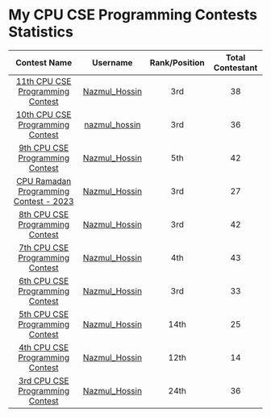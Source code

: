 # My CPU CSE Programming Contests Statistics
| Contest Name | Username | Rank/Position | Total Contestant |
| :------------: | :--------: | :-------------: | :----------------: |
| [11th CPU CSE Programming Contest](https://toph.co/arena?contest=ugz769m#!/standings/p1) | [Nazmul_Hossin](https://toph.co/u/Nazmul_Hossin) | 3rd | 38 |
| [10th CPU CSE Programming Contest](https://codeforces.com/gym/479622/standings) | [nazmul_hossin](https://codeforces.com/profile/nazmul_hossin) | 3rd | 36 |
| [9th CPU CSE Programming Contest](https://toph.co/arena?contest=maadpgu#!/standings/p1) | [Nazmul_Hossin](https://toph.co/u/Nazmul_Hossin) | 5th | 42 |
| [CPU Ramadan Programming Contest - 2023](https://toph.co/arena?contest=adavy6u#!/standings/p1) | [Nazmul_Hossin](https://toph.co/u/Nazmul_Hossin) | 3rd | 27 |
| [8th CPU CSE Programming Contest](https://toph.co/contests/training/ugzgbcq/standings) | [Nazmul_Hossin](https://toph.co/u/Nazmul_Hossin) | 3rd | 42 |
| [7th CPU CSE Programming Contest](https://toph.co/arena?contest=jpu8jhd#!/standings/p1) | [Nazmul_Hossin](https://toph.co/u/Nazmul_Hossin) | 4th | 43 |
| [6th CPU CSE Programming Contest](https://toph.co/arena?contest=e4n4vbu#!/standings/p1) | [Nazmul_Hossin](https://toph.co/u/Nazmul_Hossin) | 3rd | 33 |
| [5th CPU CSE Programming Contest](https://toph.co/arena?contest=5th-cpu-cse#!/standings/p1) | [Nazmul_Hossin](https://toph.co/u/Nazmul_Hossin) | 14th | 25 |
| [4th CPU CSE Programming Contest](https://toph.co/arena?contest=4th-cpu-cse#!/standings/p1) | [Nazmul_Hossin](https://toph.co/u/Nazmul_Hossin) | 12th | 14 |
| [3rd CPU CSE Programming Contest](https://toph.co/arena?contest=iu-cse-selection-contest-icpc-2019#!/standings/p1) | [Nazmul_Hossin](https://toph.co/u/Nazmul_Hossin) | 24th | 36 |
